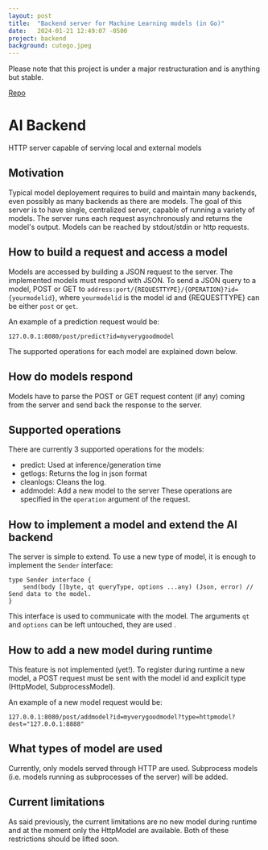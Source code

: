 ```yaml
---
layout: post
title:  "Backend server for Machine Learning models (in Go)"
date:   2024-01-21 12:49:07 -0500
project: backend
background: cutego.jpeg
---
```

Please note that this project is under a major restructuration and is anything but
stable.

[Repo](https://github.com/SimonTheoret/backend)

# AI Backend
HTTP server capable of serving local and external models
## Motivation
Typical model deployement requires to build and maintain many backends, even possibly as
many backends as there are models. The goal of this server is to have single,
centralized server, capable of running a variety of models. The server runs each request
asynchronously and returns the model's output. Models can be reached by stdout/stdin or
http requests.

## How to build a request and access a model
Models are accessed by building a JSON request to the server. The implemented models
must respond with JSON. To send a JSON query to a model, POST or GET to
`address:port/{REQUESTTYPE}/{OPERATION}?id={yourmodelid}`, where `yourmodelid` is the
model id and {REQUESTTYPE} can be either `post` or `get`.

An example of a prediction request would be:

    127.0.0.1:8080/post/predict?id=myverygoodmodel

The supported operations for each model are explained down below.

## How do models respond
Models have to parse the POST or GET request content (if any) coming from the server and send back the
response to the server.

## Supported operations
There are currently 3 supported operations for the models:
- predict: Used at inference/generation time
- getlogs: Returns the log in json format
- cleanlogs: Cleans the log.
- addmodel: Add a new model to the server
These operations are specified in the `operation` argument of the request.

## How to implement a model and extend the AI backend
The server is simple to extend. To use a new type of model, it is enough to implement
the `Sender` interface:

    type Sender interface {
        send(body []byte, qt queryType, options ...any) (Json, error) // Send data to the model.
    }
This interface is used to communicate with the model. The arguments `qt` and `options`
can be left untouched, they are used .

## How to add a new model during runtime
This feature is not implemented (yet!).
To register during runtime a new model, a POST request must be sent with the model id
and explicit type (HttpModel, SubprocessModel).

An example of a new model request would be:

    127.0.0.1:8080/post/addmodel?id=myverygoodmodel?type=httpmodel?dest="127.0.0.1:8888"

## What types of model are used
Currently, only models served through HTTP are used. Subprocess models (i.e. models
running as subprocesses of the server) will be added.

## Current limitations
As said previously, the current limitations are no new model during runtime and at the
moment only the HttpModel are available. Both of these restrictions should be lifted
soon.
